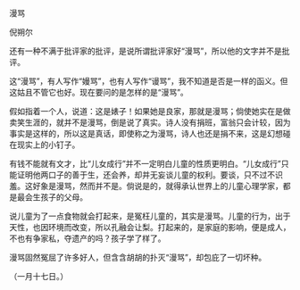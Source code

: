 漫骂

倪朔尔

  

还有一种不满于批评家的批评，是说所谓批评家好“漫骂”，所以他的文字并不是批评。

这“漫骂”，有人写作“嫚骂”，也有人写作“谩骂”，我不知道是否是一样的函义。但这姑且不管它也好。现在要问的是怎样的是“漫骂”。

假如指着一个人，说道：这是婊子！如果她是良家，那就是漫骂；倘使她实在是做卖笑生涯的，就并不是漫骂，倒是说了真实。诗人没有捐班，富翁只会计较，因为事实是这样的，所以这是真话，即使称之为漫骂，诗人也还是捐不来，这是幻想碰在现实上的小钉子。

有钱不能就有文才，比“儿女成行”并不一定明白儿童的性质更明白。“儿女成行”只能证明他两口子的善于生，还会养，却并无妄谈儿童的权利。要谈，只不过不识羞。这好象是漫骂，然而并不是。倘说是的，就得承认世界上的儿童心理学家，都是最会生孩子的父母。

说儿童为了一点食物就会打起来，是冤枉儿童的，其实是漫骂。儿童的行为，出于天性，也因环境而改变，所以孔融会让梨。打起来的，是家庭的影响，便是成人，不也有争家私，夺遗产的吗？孩子学了样了。

漫骂固然冤屈了许多好人，但含含胡胡的扑灭“漫骂”，却包庇了一切坏种。

  

（一月十七日。）
